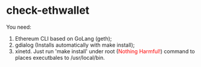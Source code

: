 # check-ethwallet
You need:
1. Ethereum CLI based on GoLang (geth);
2. gdialog (Installs automatically with make install);
3. xinetd.
Just run 'make install' under root (<font color="red">Nothing Harmful!</font>) command to places executbales to /usr/local/bin.
